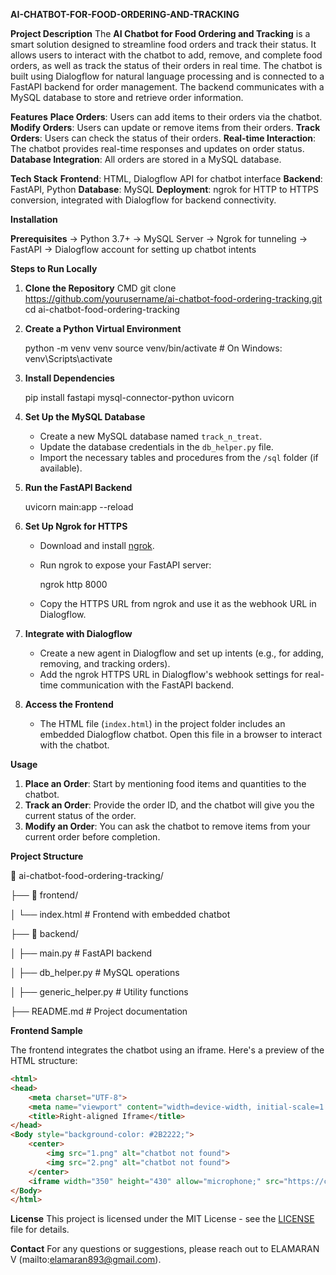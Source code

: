 **AI-CHATBOT-FOR-FOOD-ORDERING-AND-TRACKING**



**Project Description**
The **AI Chatbot for Food Ordering and Tracking** is a smart solution designed to streamline food orders and track their status. It allows users to interact with the chatbot to add, remove, and complete food orders, as well as track the status of their orders in real time. The chatbot is built using Dialogflow for natural language processing and is connected to a FastAPI backend for order management. The backend communicates with a MySQL database to store and retrieve order information.

 **Features**
 **Place Orders**: Users can add items to their orders via the chatbot.
 **Modify Orders**: Users can update or remove items from their orders.
 **Track Orders**: Users can check the status of their orders.
 **Real-time Interaction**: The chatbot provides real-time responses and updates on order status.
 **Database Integration**: All orders are stored in a MySQL database.

 **Tech Stack**
 **Frontend**: HTML, Dialogflow API for chatbot interface
 **Backend**: FastAPI, Python
 **Database**: MySQL
 **Deployment**: ngrok for HTTP to HTTPS conversion, integrated with Dialogflow for backend connectivity.

 **Installation**

 **Prerequisites**
-> Python 3.7+
-> MySQL Server
-> Ngrok for tunneling
-> FastAPI
-> Dialogflow account for setting up chatbot intents

 **Steps to Run Locally**

1. **Clone the Repository**
   CMD
   git clone https://github.com/yourusername/ai-chatbot-food-ordering-tracking.git
   cd ai-chatbot-food-ordering-tracking
   

2. **Create a Python Virtual Environment**
   
   python -m venv venv
   source venv/bin/activate  # On Windows: venv\Scripts\activate
   

3. **Install Dependencies**
   
   pip install fastapi mysql-connector-python uvicorn
 

4. **Set Up the MySQL Database**
   - Create a new MySQL database named `track_n_treat`.
   - Update the database credentials in the `db_helper.py` file.
   - Import the necessary tables and procedures from the `/sql` folder (if available).

5. **Run the FastAPI Backend**
   
   uvicorn main:app --reload
   

6. **Set Up Ngrok for HTTPS**
   - Download and install [ngrok](https://ngrok.com/).
   - Run ngrok to expose your FastAPI server:
     
     ngrok http 8000
    
   - Copy the HTTPS URL from ngrok and use it as the webhook URL in Dialogflow.

7. **Integrate with Dialogflow**
   - Create a new agent in Dialogflow and set up intents (e.g., for adding, removing, and tracking orders).
   - Add the ngrok HTTPS URL in Dialogflow's webhook settings for real-time communication with the FastAPI backend.

8. **Access the Frontend**
   - The HTML file (`index.html`) in the project folder includes an embedded Dialogflow chatbot. Open this file in a browser to interact with the chatbot.

 **Usage**
1. **Place an Order**: Start by mentioning food items and quantities to the chatbot.
2. **Track an Order**: Provide the order ID, and the chatbot will give you the current status of the order.
3. **Modify an Order**: You can ask the chatbot to remove items from your current order before completion.

 **Project Structure**

📁 ai-chatbot-food-ordering-tracking/

├── 📁 frontend/

│   └── index.html           # Frontend with embedded chatbot

├── 📁 backend/

│   ├── main.py              # FastAPI backend

│   ├── db_helper.py         # MySQL operations

│   ├── generic_helper.py    # Utility functions

├── README.md                # Project documentation


 **Frontend Sample**

The frontend integrates the chatbot using an iframe. Here's a preview of the HTML structure:
```html
<html>
<head>
    <meta charset="UTF-8">
    <meta name="viewport" content="width=device-width, initial-scale=1.0">
    <title>Right-aligned Iframe</title>
</head>
<Body style="background-color: #2B2222;">
    <center>
        <img src="1.png" alt="chatbot not found">
        <img src="2.png" alt="chatbot not found">
    </center>
    <iframe width="350" height="430" allow="microphone;" src="https://console.dialogflow.com/api-client/demo/embedded/6ef1cbeb-bde8-4bbb-8761-3b2511fcc343" frameborder="0" allowfullscreen align="right"></iframe>
</Body>
</html>
```

 **License**
This project is licensed under the MIT License - see the [LICENSE](LICENSE) file for details.

 **Contact**
For any questions or suggestions, please reach out to ELAMARAN V (mailto:elamaran893@gmail.com).
```
